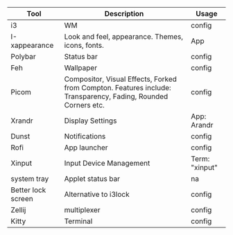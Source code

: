 | Tool | Description | Usage |
|------|-------------|------------------------|
| i3 | WM | config |
| I-xappearance | Look and feel, appearance. Themes, icons, fonts. | App |
| Polybar | Status bar | config |
| Feh | Wallpaper | config |
| Picom | Compositor, Visual Effects, Forked from Compton. Features include: Transparency, Fading, Rounded Corners etc. | config |
| Xrandr | Display Settings | App: Arandr |
| Dunst | Notifications | config |
| Rofi | App launcher | config |
| Xinput | Input Device Management | Term: "xinput" |
| system tray | Applet status bar | na |
| Better lock screen | Alternative to i3lock | config |
| Zellij | multiplexer | config |
| Kitty | Terminal | config |
